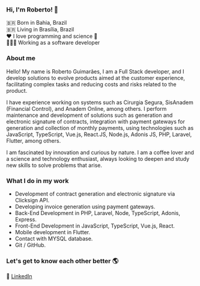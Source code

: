 ### Hi, I'm Roberto! 👋

🇧🇷 Born in Bahia, Brazil <br>
🇧🇷 Living in Brasília, Brazil <br>
❤️ I love programming and science 🔭 <br>
🧑🏾‍💻 Working as a software developer <br>

### About me
Hello! My name is Roberto Guimarães, I am a Full Stack developer, and I develop solutions to evolve products aimed at the customer experience, facilitating complex tasks and reducing costs and risks related to the product.

I have experience working on systems such as Cirurgia Segura, SisAnadem (Financial Control), and Anadem Online, among others. I perform maintenance and development of solutions such as generation and electronic signature of contracts, integration with payment gateways for generation and collection of monthly payments, using technologies such as JavaScript, TypeScript, Vue.js, React.JS, Node.js, Adonis JS, PHP, Laravel, Flutter, among others.

I am fascinated by innovation and curious by nature. I am a coffee lover and a science and technology enthusiast, always looking to deepen and study new skills to solve problems that arise. 
<br> 


### What I do in my work
- Development of contract generation and electronic signature via Clicksign API.
- Developing invoice generation using payment gateways.
- Back-End Development in PHP, Laravel, Node, TypeScript, Adonis, Express.
- Front-End Development in JavaScript, TypeScript, Vue.js, React.
- Mobile development in Flutter.
- Contact with MYSQL database.
- Git / GitHub.

### Let's get to know each other better 🌎

💼 [LinkedIn](https://www.linkedin.com/in/roberto--jr/) <br>
